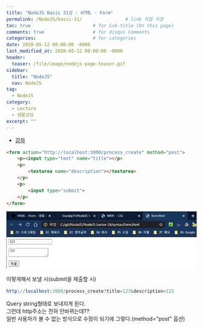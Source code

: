 ```yaml
---
title: "NodeJS Basic 31강 : HTML - Form"
permalink: /NodeJS/basic-31/                # link 직접 지정
toc: true                       # for Sub-title (On this page)
comments: true                  # for disqus Comments
categories:                     # for categories
date: 2020-05-12 00:00:00 -0000
last_modified_at: 2020-05-12 00:00:00 -0000
header:
  teaser: /file/image/nodejs-page-teaser.gif
sidebar:
  title: "NodeJS"
  nav: NodeJS
tag:
  - NodeJS
category:
  - Lecture
  - 생활코딩
excerpt: ""
---
```


* [강좌](https://opentutorials.org/course/3332/21134)

```html
<form action="http://localhost:3000/process_create" method="post">
    <p><input type="text" name="title"></p>
    <p>
        <textarea name="description"></textarea>
    </p>
    <p>
        <input type="submit">
    </p>
</form>
```

![](/file/image/NodeJS-basic-31.png)

이렇게해서 보낼 시(submit을 제출할 시)

```s
http://localhost:3000/process_create?title=123&description=123
```

Query string형태로 보내지게 된다.<br>
그런데 http주소는 전혀 안바뀌는데??<br>
일반 사용자가 볼 수 없는 방식으로 수정이 되기에 그렇다.(method="post" 옵션)